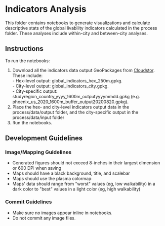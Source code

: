 # Indicators Analysis

This folder contains notebooks to generate visualizations and calculate descriptive stats of the global livability indicators calculated in the process folder. These analyses include within-city and between-city analyses.

## Instructions

To run the notebooks:

  1. Download all the indicators data output GeoPackages from [Cloudstor](https://cloudstor.aarnet.edu.au/plus/s/nYtHf1UqN9AAZX1). These include:  
    - Hex-level output: global_indicators_hex_250m.gpkg.   
    - City-level output: global_indicators_city.gpkg.   
    - City-specific output: studyregion_country_yyyy_1600m_outputyyyymmdd.gpkg (e.g. phoenix_us_2020_1600m_buffer_output20200820.gpkg).   
  2. Place the hex- and city-level indicators output data in the process/data/output folder, and the city-specific output in the process/data/input folder
  3. Run the notebooks.

## Development Guidelines

### Image/Mapping Guidelines

  - Generated figures should not exceed 8-inches in their largest dimension or 600 DPI when saving
  - Maps should have a black background, title, and scalebar
  - Maps should use the plasma colormap
  - Maps' data should range from "worst" values (eg, low walkability) in a dark color to "best" values in a light color (eg, high walkability)

### Commit Guidelines

  - Make sure no images appear inline in notebooks.
  - Do not commit any image files.
